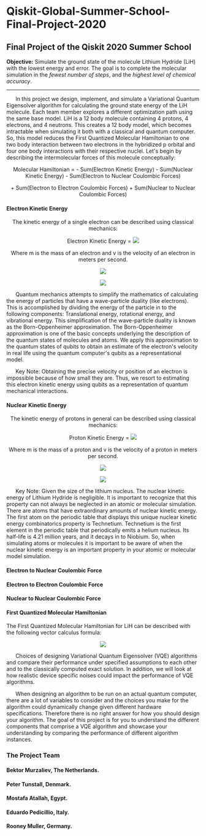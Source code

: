 # Qiskit-Global-Summer-School-Final-Project-2020

## Final Project of the Qiskit 2020 Summer School
**Objective:** Simulate the ground state of the molecule Lithium Hydride (LiH) with the lowest energy and error. 
The goal is to complete the molecular simulation in the *fewest number of steps*, and the *highest level of chemical accuracy*.

---

&nbsp;&nbsp;&nbsp;&nbsp;&nbsp;&nbsp;In this project we design, implement, and simulate a Variational Quantum Eigensolver algorithm for calculating the ground state energy of the LiH molecule. Each team member explores a different optimization path using the same base model. LiH is a 12 body molecule containing 4 protons, 4 electrons, and 4 neutrons. This creates a 12 body model, which becomes intractable when simulating it both with a classical and quantum computer. So, this model reduces the First Quantized Molecular Hamiltonian to one two body interaction between two electrons in the hybridized p orbital and four one body interactions with their respective nuclei. Let's begin by describing the intermolecular forces of this molecule conceptually:

<p align="center">Molecular Hamiltonian = - Sum(Electron Kinetic Energy) - Sum(Nuclear Kinetic Energy) - Sum(Electron to Nuclear Coulombic Forces)</p>
 <p align="center">+ Sum(Electron to Electron Coulombic Forces) + Sum(Nuclear to Nuclear Coulombic Forces)</p>

#### Electron Kinetic Energy

<p align="center">The kinetic energy of a single electron can be described using classical mechanics:</p>

<p align="center">Electron Kinetic Energy = <img src="https://render.githubusercontent.com/render/math?math=\frac{1}{2}\times m \times v^{2}"></p>

<p align="center">Where m is the mass of an electron and v is the velocity of an electron in meters per second.</p>

<p align="center"><img src="https://render.githubusercontent.com/render/math?math=m=9.10938356 \times 10^{-31} kg"></p>
<p align="center"><img src="https://render.githubusercontent.com/render/math?math=v=\frac{m}{s}"></p>

&nbsp;&nbsp;&nbsp;&nbsp;&nbsp;&nbsp;Quantum mechanics attempts to simplify the mathematics of calculating the energy of particles that have a wave-particle duality (like electrons). This is accomplished by dividing the energy of the particle in to the following components: Translational energy, rotational energy, and vibrational energy. This simplification of the wave-particle duality is known as the Born-Oppenheimer approximation. The Born-Oppenheimer approximation is one of the basic concepts underlying the description of the quantum states of molecules and atoms. We apply this approximation to the quantum states of qubits to obtain an estimate of the electron's velocity in real life using the quantum computer's qubits as a representational model.

&nbsp;&nbsp;&nbsp;&nbsp;&nbsp;&nbsp;Key Note: Obtaining the precise velocity or position of an electron is impossible because of how small they are. Thus, we resort to estimating this electron kinetic energy using qubits as a representation of quantum mechanical interactions.

#### Nuclear Kinetic Energy

<p align="center">The kinetic energy of protons in general can be described using classical mechanics:</p>

<p align="center">Proton Kinetic Energy = <img src="https://render.githubusercontent.com/render/math?math=\frac{1}{2}\times m \times v^{2}"></p>

<p align="center">Where m is the mass of a proton and v is the velocity of a proton in meters per second.</p>

<p align="center"><img src="https://render.githubusercontent.com/render/math?math=m=1.6726219 \times 10^{-27} kg"></p>
<p align="center"><img src="https://render.githubusercontent.com/render/math?math=v=\frac{m}{s}"></p>

&nbsp;&nbsp;&nbsp;&nbsp;&nbsp;&nbsp;Key Note: Given the size of the lithium nucleus. The nuclear kinetic energy of Lithium Hydride is negligible. It is important to recognize that this property can not always be neglected in an atomic or molecular simulation. There are atoms that have extraordinary amounts of nuclear kinetic energy. The first atom on the periodic table that displays this unique nuclear kinetic energy combinatorics property is Technetium. Technetium is the first element in the periodic table that periodically emits a helium nucleus. Its half-life is 4.21 million years, and it decays in to Niobium. So, when simulating atoms or molecules it is important to be aware of when the nuclear kinetic energy is an important property in your atomic or molecular model simulation.

#### Electron to Nuclear Coulombic Force

#### Electron to Electron Coulombic Force

#### Nuclear to Nuclear Coulombic Force

#### First Quantized Molecular Hamiltonian

The First Quantized Molecular Hamiltonian for LiH can be described with the following vector calculus formula: 

<p align="center"><img src="https://render.githubusercontent.com/render/math?math=\hat{H}=-\sum_{i=1}^{N}\frac{1}{2}\triangledown_{i}^{2}-\sum_{A=1}^{M}\frac{1}{2M_{A}}\triangledown_{A}^{2}-\sum_{i=1}^{N}\sum_{A=1}^{M}\frac{Z_{a}}{r_{iA}}+\sum_{j>i}\frac{1}{r_{ij}}+\sum_{B>A}\frac{Z_{A}Z_{B}}{R_{AB}}"></p>


&nbsp;&nbsp;&nbsp;&nbsp;&nbsp;&nbsp;Choices of designing Variational Quantum Eigensolver (VQE) algorithms and compare their performance under specified assumptions to each other and to the classically computed exact solution. In addition, we will look at how realistic device specific noises could impact the performance of VQE algorithms. 

&nbsp;&nbsp;&nbsp;&nbsp;&nbsp;&nbsp;When designing an algorithm to be run on an actual quantum computer, there are a lot of variables to consider and the choices you make for the algorithm could dynamically change given different hardware specifications. Therefore there is no right answer for how you should design your algorithm. The goal of this project is for you to understand the different components that comprise a VQE algorithm and showcase your understanding by comparing the performance of different algorithm instances.

### The Project Team 

#### Bektor Murzaliev, The Netherlands.  
  
#### Peter Tunstall, Denmark.
  
#### Mostafa Atallah, Egypt.
  
#### Eduardo Pedicillio, Italy.

#### Rooney Muller, Germany.

